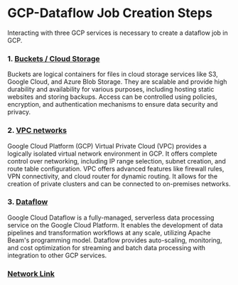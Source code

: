 # GCP-Dataflow Job Creation Steps

Interacting with three GCP services is necessary to create a dataflow job in GCP.

### 1. [Buckets / Cloud Storage](https://console.cloud.google.com/storage/)

Buckets are logical containers for files in cloud storage services like S3, Google Cloud, and Azure Blob Storage. They are scalable and provide high durability and availability for various purposes, including hosting static websites and storing backups. Access can be controlled using policies, encryption, and authentication mechanisms to ensure data security and privacy.

### 2. [VPC networks](https://console.cloud.google.com/networking/networks/)

Google Cloud Platform (GCP) Virtual Private Cloud (VPC) provides a logically isolated virtual network environment in GCP. It offers complete control over networking, including IP range selection, subnet creation, and route table configuration. VPC offers advanced features like firewall rules, VPN connectivity, and cloud router for dynamic routing. It allows for the creation of private clusters and can be connected to on-premises networks.

### 3. [Dataflow](https://console.cloud.google.com/dataflow/)

Google Cloud Dataflow is a fully-managed, serverless data processing service on the Google Cloud Platform. It enables the development of data pipelines and transformation workflows at any scale, utilizing Apache Beam's programming model. Dataflow provides auto-scaling, monitoring, and cost optimization for streaming and batch data processing with integration to other GCP services.

### [Network Link](https://cloud.google.com/dataflow/docs/guides/specifying-networks)
